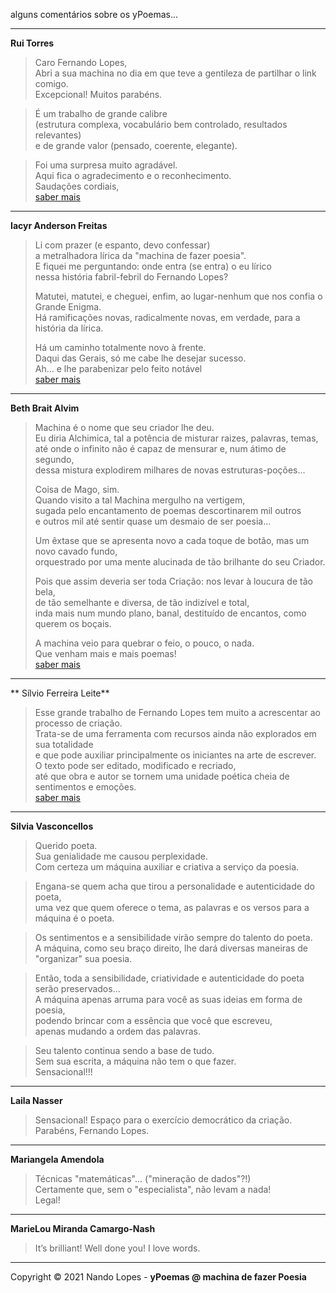 alguns comentários sobre os yPoemas...  
___  

**Rui Torres**  
> Caro Fernando Lopes,  
> Abri a sua machina no dia em que teve a gentileza de partilhar o link comigo.  
> Excepcional! Muitos parabéns.  

> É um trabalho de grande calibre  
> (estrutura complexa, vocabulário bem controlado, resultados relevantes)  
> e de grande valor (pensado, coerente, elegante).  

> Foi uma surpresa muito agradável.  
> Aqui fica o agradecimento e o reconhecimento.  
> Saudações cordiais,  
[saber mais](http://telepoesis.net/)  
___  

**Iacyr Anderson Freitas**  
> Li com prazer (e espanto, devo confessar)  
> a metralhadora lírica da "machina de fazer poesia".  
> E fiquei me perguntando: onde entra (se entra) o eu lírico  
> nessa história fabril-febril do Fernando Lopes?  
> 
> Matutei, matutei, e cheguei, enfim, ao lugar-nenhum que nos confia o Grande Enigma.  
> Há ramificações novas, radicalmente novas, em verdade, para a história da lírica.  
> 
> Há um caminho totalmente novo à frente.  
> Daqui das Gerais, só me cabe lhe desejar sucesso.  
> Ah... e lhe parabenizar pelo feito notável  
[saber mais](http://www.algumapoesia.com.br/poesia3/poesianet373.htm)  
___  

**Beth Brait Alvim**  
> Machina é o nome que seu criador lhe deu.  
> Eu diria Alchimica, tal a potência de misturar raizes, palavras, temas,  
> até onde o infinito não é capaz de mensurar e, num átimo de segundo,  
> dessa mistura explodirem milhares de novas estruturas-poções...  
> 
> Coisa de Mago, sim.  
> Quando visito a tal Machina mergulho na vertigem,  
> sugada pelo encantamento de poemas descortinarem mil outros  
> e outros mil até sentir quase um desmaio de ser poesia...  
> 
> Um êxtase que se apresenta novo a cada toque de botão, mas um novo cavado fundo,  
> orquestrado por uma mente alucinada de tão brilhante do seu Criador.  
> 
> Pois que assim deveria ser toda Criação: nos levar à loucura de tão bela,  
> de tão semelhante e diversa, de tão indizível e total,  
> inda mais num mundo plano, banal, destituído de encantos, como querem os boçais.  
> 
> A machina veio para quebrar o feio, o pouco, o nada.  
> Que venham mais e mais poemas!  
[saber mais](https://www.editorapatua.com.br/produto/24326/a-febre-e-a-mariposa-de-beth-brait-alvim)
___  

** Sílvio Ferreira Leite**  
> Esse grande trabalho de Fernando Lopes tem muito a acrescentar ao processo de criação.  
> Trata-se de uma ferramenta com recursos ainda não explorados em sua totalidade  
> e que pode auxiliar principalmente os iniciantes na arte de escrever.  
> O texto pode ser editado, modificado e recriado,  
> até que obra e autor se tornem uma unidade poética cheia de sentimentos e emoções.  
[saber mais](https://x.facebook.com/silvioferreiraleitee)  
___  

**Silvia Vasconcellos**  
> Querido poeta.  
> Sua genialidade me causou perplexidade.  
> Com certeza um máquina auxiliar e criativa a serviço da poesia.  

> Engana-se quem acha que tirou a personalidade e autenticidade do poeta,  
> uma vez que quem oferece o tema, as palavras e os versos para a máquina é o poeta.  

> Os sentimentos e a sensibilidade virão sempre do talento do poeta.  
> A máquina, como seu braço direito, lhe dará diversas maneiras de "organizar" sua poesia.  

> Então, toda a sensibilidade, criatividade e autenticidade do poeta serão preservados...  
> A máquina apenas arruma para você as suas ideias em forma de poesia,  
> podendo  brincar com a essência que você que escreveu,  
> apenas mudando a ordem das palavras.    

> Seu talento continua sendo a base de tudo.  
> Sem sua escrita, a máquina não tem o que fazer.  
> Sensacional!!!  
___  

**Laila Nasser**  
> Sensacional! Espaço para o exercício democrático da criação. Parabéns, Fernando Lopes.  
___  

**Mariangela Amendola**  
> Técnicas "matemáticas"... ("mineração de dados"?!)  
> Certamente que, sem o "especialista", não levam a nada!  
> Legal!  
___  

**MarieLou Miranda Camargo-Nash**  
> It’s brilliant! Well done you! I love words.  
___  

Copyright © 2021 Nando Lopes - **yPoemas @ machina de fazer Poesia**